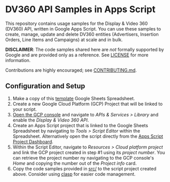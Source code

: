 # DV360 API Samples in Apps Script

This repository contains usage samples for the Display & Video 360 (DV360)
API, written in Google Apps Script. You can use these samples to create, manage,
update and delete DV360 entities (Advertisers, Insertion Orders, Line Items and
Campaigns) at scale and in bulk.

**DISCLAIMER**: The code samples shared here are _not_ formally supported
by Google and are provided only as a reference. See [LICENSE](LICENSE.md)
for more information.

Contributions are highly encouraged; see [CONTRIBUTING.md](CONTRIBUTING.md).

## Configuration and Setup

1.  Make a copy of this
    [template](https://docs.google.com/spreadsheets/d/1F9O8rwtbkeMnZ_mUd7WAcDFka7wryuy4X15e8gCwDFU)
    Google Sheets Spreadsheet.
1.  Create a new Google Cloud Platform (GCP) Project that will be linked to your
    script.
1.  [Open the GCP console](https://console.cloud.google.com/) and navigate to
    _APIs & Services > Library_ and enable the _Display & Video 360 API_.
1.  Create an Apps Script project that is linked to the Google Sheets
    Spreadsheet by navigating to _Tools > Script Editor_ within the Spreadsheet.
    Alternatively open the script directly from the
    [Apps Script Project Dashboard](https://script.google.com/home/all).
1.  Within the Script Editor, navigate to _Resources > Cloud platform project_
    and link the GCP project created in step #1 using its _project number_. You
    can retrieve the project number ny navigating to the GCP console's _Home_
    and copying the number out of the _Project info_ card.
1.  Copy the code samples provided in [src/](src) to the script project created
    above. Consider using
    [clasp](https://github.com/google/clasp) for easier code management.
